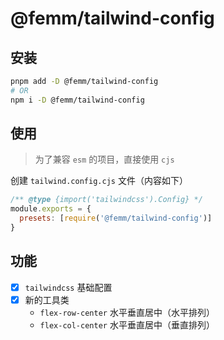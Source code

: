 # @femm/tailwind-config

## 安装

```sh
pnpm add -D @femm/tailwind-config
# OR
npm i -D @femm/tailwind-config
```

## 使用

> 为了兼容 `esm` 的项目，直接使用 `cjs`

创建 `tailwind.config.cjs` 文件（内容如下）

```js
/** @type {import('tailwindcss').Config} */
module.exports = {
  presets: [require('@femm/tailwind-config')]
}
```

## 功能

- [x] `tailwindcss` 基础配置
- [x] 新的工具类
  - `flex-row-center` 水平垂直居中（水平排列）
  - `flex-col-center` 水平垂直居中（垂直排列）
